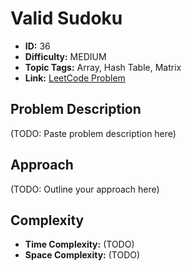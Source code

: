 # Valid Sudoku

- **ID:** 36
- **Difficulty:** MEDIUM
- **Topic Tags:** Array, Hash Table, Matrix
- **Link:** [LeetCode Problem](https://leetcode.com/problems/valid-sudoku/description/)

## Problem Description

(TODO: Paste problem description here)

## Approach

(TODO: Outline your approach here)

## Complexity

- **Time Complexity:** (TODO)
- **Space Complexity:** (TODO)
